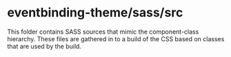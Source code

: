 # eventbinding-theme/sass/src

This folder contains SASS sources that mimic the component-class hierarchy. These files
are gathered in to a build of the CSS based on classes that are used by the build.

